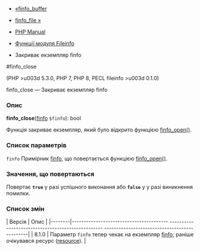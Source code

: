 - [«finfo_buffer](function.finfo-buffer.md)
- [finfo_file »](function.finfo-file.md)

- [PHP Manual](index.md)
- [Функції модуля Fileinfo](ref.fileinfo.md)
- Закриває екземпляр finfo

#finfo_close

(PHP \>u003d 5.3.0, PHP 7, PHP 8, PECL fileinfo \>u003d 0.1.0)

finfo_close — Закриває екземпляр finfo

### Опис

**finfo_close**([finfo](class.finfo.md) `$finfo`): bool

Функція закриває екземпляр, який було відкрито функцією
[finfo_open()](function.finfo-open.md).

### Список параметрів

`finfo`
Примірник [finfo](class.finfo.md), що повертається функцією
[finfo_open()](function.finfo-open.md).

### Значення, що повертаються

Повертає **`true`** у разі успішного виконання або **`false`** у
у разі виникнення помилки.

### Список змін

| Версія | Опис |
|--------|---------------------------------------- -------------------------------------------------- ----------------------------------------------|
| 8.1.0 | Параметр `finfo` тепер чекає на екземпляр [finfo](class.finfo.md); раніше очікувався ресурс ([resource](language.types.resource.md)). |
